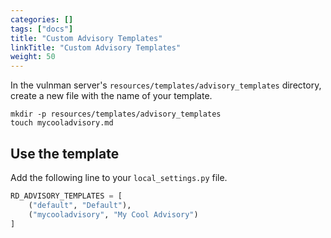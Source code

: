 ```yaml
---
categories: []
tags: ["docs"] 
title: "Custom Advisory Templates"
linkTitle: "Custom Advisory Templates"
weight: 50
---
```


In the vulnman server's `resources/templates/advisory_templates` directory, create a new file with the name of your template.

```
mkdir -p resources/templates/advisory_templates
touch mycooladvisory.md
```



## Use the template

Add the following line to your `local_settings.py` file.
```python
RD_ADVISORY_TEMPLATES = [
    ("default", "Default"),
    ("mycooladvisory", "My Cool Advisory")
]
```
